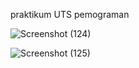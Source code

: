 praktikum UTS pemograman 

![Screenshot (124)](https://user-images.githubusercontent.com/56861575/117514693-b3caee00-afbe-11eb-957b-7ff3e9c87791.png)


![Screenshot (125)](https://user-images.githubusercontent.com/56861575/117514721-c513fa80-afbe-11eb-87a8-2ea44ed4c93f.png)

